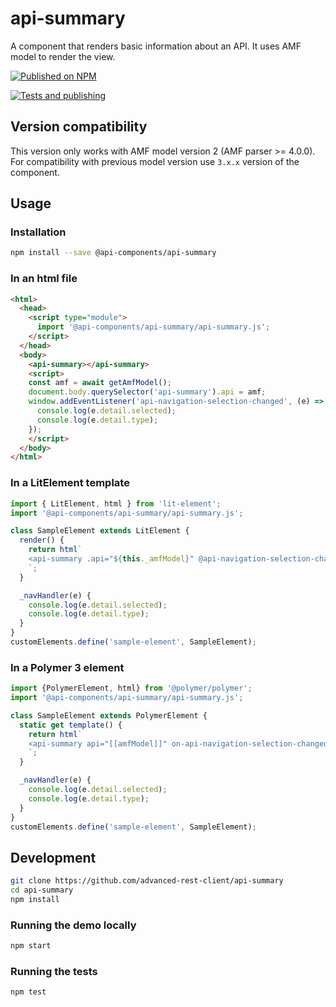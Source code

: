 # api-summary

A component that renders basic information about an API.
It uses AMF model to render the view.

[![Published on NPM](https://img.shields.io/npm/v/@api-components/api-summary.svg)](https://www.npmjs.com/package/@api-components/api-summary)

[![Tests and publishing](https://github.com/advanced-rest-client/api-summary/actions/workflows/deployment.yml/badge.svg)](https://github.com/advanced-rest-client/api-summary/actions/workflows/deployment.yml)

## Version compatibility

This version only works with AMF model version 2 (AMF parser >= 4.0.0).
For compatibility with previous model version use `3.x.x` version of the component.

## Usage

### Installation

```sh
npm install --save @api-components/api-summary
```

### In an html file

```html
<html>
  <head>
    <script type="module">
      import '@api-components/api-summary/api-summary.js';
    </script>
  </head>
  <body>
    <api-summary></api-summary>
    <script>
    const amf = await getAmfModel();
    document.body.querySelector('api-summary').api = amf;
    window.addEventListener('api-navigation-selection-changed', (e) => {
      console.log(e.detail.selected);
      console.log(e.detail.type);
    });
    </script>
  </body>
</html>
```

### In a LitElement template

```js
import { LitElement, html } from 'lit-element';
import '@api-components/api-summary/api-summary.js';

class SampleElement extends LitElement {
  render() {
    return html`
    <api-summary .api="${this._amfModel}" @api-navigation-selection-changed="${this._navHandler}"></api-summary>
    `;
  }

  _navHandler(e) {
    console.log(e.detail.selected);
    console.log(e.detail.type);
  }
}
customElements.define('sample-element', SampleElement);
```

### In a Polymer 3 element

```js
import {PolymerElement, html} from '@polymer/polymer';
import '@api-components/api-summary/api-summary.js';

class SampleElement extends PolymerElement {
  static get template() {
    return html`
    <api-summary api="[[amfModel]]" on-api-navigation-selection-changed="_navHandler"></api-summary>
    `;
  }

  _navHandler(e) {
    console.log(e.detail.selected);
    console.log(e.detail.type);
  }
}
customElements.define('sample-element', SampleElement);
```

## Development

```sh
git clone https://github.com/advanced-rest-client/api-summary
cd api-summary
npm install
```

### Running the demo locally

```sh
npm start
```

### Running the tests

```sh
npm test
```
